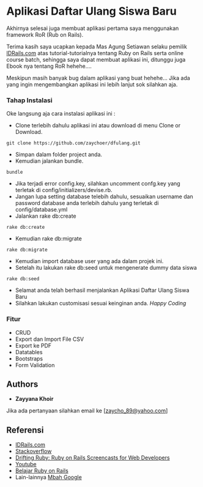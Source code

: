 # Aplikasi Daftar Ulang Siswa Baru

Akhirnya selesai juga membuat aplikasi pertama saya menggunakan framework RoR (Rub on Rails).

Terima kasih saya ucapkan kepada Mas Agung Setiawan selaku pemilik [IDRails.com](http://www.idrails.com/) atas tutorial-tutorialnya tentang Ruby on Rails serta online course batch, sehingga saya dapat membuat aplikasi ini, ditunggu juga Ebook nya tentang RoR hehehe....

Meskipun masih banyak bug dalam aplikasi yang buat hehehe...
Jika ada yang ingin mengembangkan aplikasi ini lebih lanjut sok silahkan aja.

### Tahap Instalasi

Oke langsung aja cara instalasi aplikasi ini :

* Clone terlebih dahulu aplikasi ini atau download di menu Clone or Download.
```
git clone https://github.com/zaychoer/dfulang.git
```
* Simpan dalam folder project anda.
* Kemudian jalankan bundle.
```
bundle
```
* Jika terjadi error config.key, silahkan uncomment confg.key yang terletak di config/initializers/devise.rb.
* Jangan lupa setting database telebih dahulu, sesuaikan username dan password database anda terlebih dahulu yang terletak di config/database.yml
* Jalankan rake db:create
```
rake db:create
```
* Kemudian rake db:migrate
```
rake db:migrate
```
* Kemudian import database user yang ada dalam projek ini.
* Setelah itu lakukan rake db:seed untuk mengenerate dummy data siswa
```
rake db:seed
```
* Selamat anda telah berhasil menjalankan Aplikasi Daftar Ulang Siswa Baru
* Silahkan lakukan customisasi sesuai keinginan anda. *Happy Coding*

### Fitur
* CRUD
* Export dan Import File CSV
* Export ke PDF
* Datatables
* Bootstraps
* Form Validation

## Authors

* **Zayyana Khoir** 

Jika ada pertanyaan silahkan email ke [zaycho_89@yahoo.com] 

## Referensi
* [IDRails.com](http://www.idrails.com/)
* [Stackoverflow](https://stackoverflow.com/)
* [Drifting Ruby: Ruby on Rails Screencasts for Web Developers](https://www.driftingruby.com/)
* [Youtube](https://www.youtube.com/)
* [Belajar Ruby on Rails](http://www.belajarrubyonrails.com)
* Lain-lainnya [Mbah Google](https://www.google.com)

